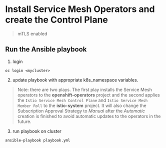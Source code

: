 # Install Service Mesh Operators and create the Control Plane


> mTLS enabled


## Run the Ansible playbook
1. login
```
oc login <mycluster>
```
2. update playbook with appropriate k8s_namespace variables.
> Note: there are two plays. The first play installs the Service Mesh operators to the **openshift-operators** project and the second applies the `Istio Service Mesh Control Plane` and `Istio Service Mesh Member Roll` to the **istio-system** project. It will also change the Subscription Approval Strategy to *Manual* after the *Automatic* creation is finished to avoid automatic updates to the operators in the future.
3. run playbook on cluster
```
ansible-playbook playbook.yml
```

